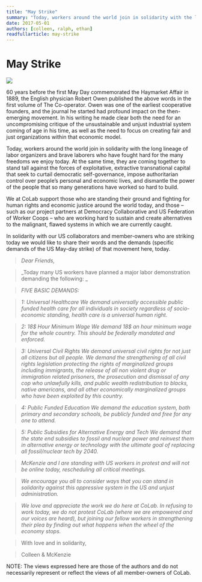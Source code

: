 ```yaml
---
title: "May Strike"
summary: "Today, workers around the world join in solidarity with the long lineage of labor organizers and brave laborers who have fought hard for the many freedoms we enjoy today."
date: 2017-05-01
authors: [colleen, ralph, ethan]
readfullarticle: may-strike
---
```


# May Strike

<img src="/assets/img/blog/image1.png" class="center-element">

60 years before the first May Day commemorated the Haymarket Affair in 1889, the English physician Robert Owen published the above words in the first volume of The Co-operator. Owen was one of the earliest cooperative founders, and the journal he started had profound impact on the then-emerging movement. In his writing he made clear both the need for an uncompromising critique of the unsustainable and unjust industrial system coming of age in his time, as well as the need to focus on creating fair and just organizations within that economic model. 

Today, workers around the world join in solidarity with the long lineage of labor organizers and brave laborers who have fought hard for the many freedoms we enjoy today. At the same time, they are coming together to stand tall against the forces of exploitative, extractive transnational capital that seek to curtail democratic self-governance, impose authoritarian control over people’s personal and economic lives, and dismantle the power of the people that so many generations have worked so hard to build.

We at CoLab support those who are standing their ground and fighting for human rights and economic justice around the world today, and those – such as our project partners at Democracy Collaborative and US Federation of Worker Coops – who are working hard to sustain and create alternatives to the malignant, flawed systems in which we are currently caught. 

In solidarity with our US collaborators and member-owners who are striking today we would like to share their words and the demands (specific demands of the US May-day strike) of that movement here, today.


>_Dear Friends,_

>_Today many US workers have planned a major labor demonstration demanding the following: _

>_FIVE BASIC DEMANDS:_

>_1: Universal Healthcare_
>_We demand universally accessible public funded health care for all individuals in society regardless of socio-economic standing, health care is a universal human right._

>_2: 18$ Hour Minimum Wage_
>_We demand 18$ an hour minimum wage for the whole country. This should be federally mandated and enforced._

>_3: Universal Civil Rights_
>_We demand universal civil rights for not just all citizens but all people. We demand the strengthening of all civil rights legislation protecting the rights of marginalized groups including immigrants, the release of all non violent drug or immigration related prisoners, the prosecution and dismissal of any cop who unlawfully kills, and public wealth redistribution to blacks, native americans, and all other economically marginalized groups who have been exploited by this country._

>_4: Public Funded Education_
>_We demand the education system, both primary and secondary schools, be publicly funded and free for any one to attend._

>_5: Public Subsidies for Alternative Energy and Tech_
>_We demand that the state end subsidies to fossil and nuclear power and reinvest them in alternative energy or technology with the ultimate goal of replacing all fossil/nuclear tech by 2040._

>_McKenzie and I are standing with US workers in protest and will not be online today, rescheduling all critical meetings._

>_We encourage you all to consider ways that you can stand in solidarity against this oppressive system in the US and unjust administration._

>_We love and appreciate the work we do here at CoLab. In refusing to work today, we do not protest CoLab (where we are empowered and our voices are heard), but joining our fellow workers in strengthening their plea by finding out what happens when the wheel of the economy stops._

>With love and in solidarity, 

>Colleen & McKenzie


NOTE: The views expressed here are those of the authors and do not necessarily represent or reflect the views of all member-owners of CoLab.